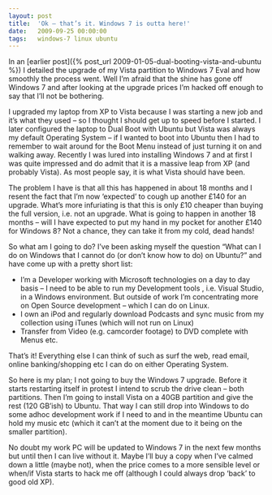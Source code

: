 ```yaml
---
layout: post
title:  'Ok – that’s it. Windows 7 is outta here!'
date:   2009-09-25 00:00:00
tags:   windows-7 linux ubuntu
---
```

In an [earlier post]({% post_url 2009-01-05-dual-booting-vista-and-ubuntu %}) I detailed the upgrade of my Vista partition to Windows 7 Eval and how smoothly the process went. Well I’m afraid that the shine has gone off Windows 7 and after looking at the upgrade prices I’m hacked off enough to say that I’ll not be bothering.

I upgraded my laptop from XP to Vista because I was starting a new job and it’s what they used – so I thought I should get up to speed before I started. I later configured the laptop to Dual Boot with Ubuntu but Vista was always my default Operating System – if I wanted to boot into Ubuntu then I had to remember to wait around for the Boot Menu instead of just turning it on and walking away. Recently I was lured into installing Windows 7 and at first I was quite impressed and do admit that it is a massive leap from XP (and probably Vista). As most people say, it is what Vista should have been.

The problem I have is that all this has happened in about 18 months and I resent the fact that I’m now ‘expected’ to cough up another £140 for an upgrade. What’s more infuriating is that this is only £10 cheaper than buying the full version, i.e. not an upgrade. What is going to happen in another 18 months – will I have expected to put my hand in my pocket for another £140 for Windows 8? Not a chance, they can take it from my cold, dead hands!

So what am I going to do? I’ve been asking myself the question “What can I do on Windows that I cannot do (or don’t know how to do) on Ubuntu?” and have come up with a pretty short list:

- I’m a Developer working with Microsoft technologies on a day to day basis – I need to be able to run my Development tools , i.e. Visual Studio, in a Windows environment. But outside of work I’m concentrating more on Open Source development – which I can do on Linux.
- I own an iPod and regularly download Podcasts and sync music from my collection using iTunes (which will not run on Linux)
- Transfer from Video (e.g. camcorder footage) to DVD complete with Menus etc.

That’s it! Everything else I can think of such as surf the web, read email, online banking/shopping etc I can do on either Operating System.

So here is my plan; I not going to buy the Windows 7 upgrade. Before it starts restarting itself in protest I intend to scrub the drive clean – both partitions. Then I’m going to install Vista on a 40GB partition and give the rest (120 GB’ish) to Ubuntu. That way I can still drop into Windows to do some adhoc development work if I need to and in the meantime Ubuntu can hold my music etc (which it can’t at the moment due to it being on the smaller partition).

 

No doubt my work PC will be updated to Windows 7 in the next few months but until then I can live without it. Maybe I’ll buy a copy when I’ve calmed down a little (maybe not), when the price comes to a more sensible level or when/if Vista starts to hack me off (although I could always drop ‘back’ to good old XP).